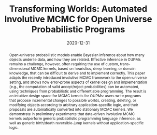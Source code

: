 ---
title: 'Transforming Worlds: Automated Involutive MCMC for Open Universe Probabilistic Programs'

# Authors
# If you created a profile for a user (e.g. the default `admin` user), write the username (folder name) here
# and it will be replaced with their full name and linked to their profile.
authors:
  - admin
  - alexlew
  - Matin Ghavamizadeh
  - Stuart Russell
  - Marco Cusumano-Towner
  - Vikash K. Mansinghka

# Author notes (optional)
author_notes:
  - 'Equal contribution'
  - 'Equal contribution'

date: '2020-12-31'
# doi: ''

# Schedule page publish date (NOT publication's date).
# publishDate: '2017-01-01T00:00:00Z'

# Publication type.
# Legend: 0 = Uncategorized; 1 = Conference paper; 2 = Journal article;
# 3 = Preprint / Working Paper; 4 = Report; 5 = Book; 6 = Book section;
# 7 = Thesis; 8 = Patent
publication_types: ['1']

publication: In *Advanced in Approximate Bayesian Inference 2020*
publication_short: In *AABI'20*

abstract: "Open-universe probabilistic models enable Bayesian inference about how many objects underlie data, and how they are related. Effective inference in OUPMs remains a challenge, however, often requiring the use of custom, trans-dimensional MCMC kernels, based on heuristics, deep learning, or domain knowledge, that can be difficult to derive and to implement correctly. This paper adapts the recently introduced involutive MCMC framework to the open-universe setting, and shows how error-prone aspects of kernel design and implementation (e.g., the computation of valid accept/reject probabilities) can be automated, using techniques from probabilistic and differentiable programming. The result is an intuitive design space for MCMC kernels for OUPMs: users write programs that propose incremental changes to possible worlds, creating, deleting, or modifying objects according to arbitrary application-specific logic, and their proposals are automatically converted into stationary MCMC kernels. We demonstrate in preliminary experiments that data-driven involutive MCMC kernels outperform generic probabilistic programming language inference, as well as generic birth/death reversible-jump kernels without application-specific logic."

# Summary. An optional shortened abstract.
summary: "Inference in open-universe probabilistic models can be challenging.  We show how to automate a broad class of MCMC kernels for them, facilitating the development of domain-specific algorithms for inference about unknown objects & their relationships."

tags: []

# Display this page in the Featured widget?
featured: true

# Custom links (uncomment lines below)
# links:
# - name: Custom Link
#   url: http://example.org

url_pdf: 'https://openreview.net/pdf?id=8Itm8dQnJRc'
url_code: 'https://github.com/georgematheos/GenWorldModels.jl'
url_dataset: ''
url_poster: ''
url_project: ''
url_slides: ''
url_source: ''
url_video: ''

# Featured image
# To use, add an image named `featured.jpg/png` to your page's folder.
# image:
#   caption: 'Image credit: [**Unsplash**](https://unsplash.com/photos/pLCdAaMFLTE)'
#   focal_point: ''
#   preview_only: false

# Associated Projects (optional).
#   Associate this publication with one or more of your projects.
#   Simply enter your project's folder or file name without extension.
#   E.g. `internal-project` references `content/project/internal-project/index.md`.
#   Otherwise, set `projects: []`.
# projects:
#   - example

# Slides (optional).
#   Associate this publication with Markdown slides.
#   Simply enter your slide deck's filename without extension.
#   E.g. `slides: "example"` references `content/slides/example/index.md`.
#   Otherwise, set `slides: ""`.
# slides: example
---